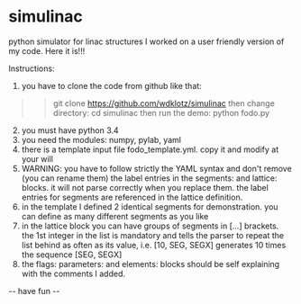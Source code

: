 # simulinac
python simulator for linac structures
I worked on a user friendly version of my code. Here it is!!!

Instructions:
1) you have to clone the code from github like that:
>>git clone https://github.com/wdklotz/simulinac
then change directory:
>>cd simulinac
then run the demo:
>>python fodo.py

2) you must have python 3.4
3) you need the modules: numpy, pylab, yaml
4) there is a template input file fodo_template.yml. copy it and modify at your will
5) WARNING: you have to follow strictly the YAML syntax and don't remove (you can rename them) the label entries in the segments: and lattice: blocks. it will not parse correctly when you replace them. the label entries for segments are referenced in the lattice definition.
6) in the template I defined 2 identical segments for demonstration. you can define as many different segments as you like
7) in the lattice block you can have groups of segments in [...] brackets. the 1st integer in the list is mandatory and tells the parser to repeat the list behind as often as its value, i.e.  [10, SEG, SEGX] generates 10 times the sequence [SEG, SEGX]
8) the flags: parameters: and elements: blocks should be self explaining with the comments I added.

-- have fun --
